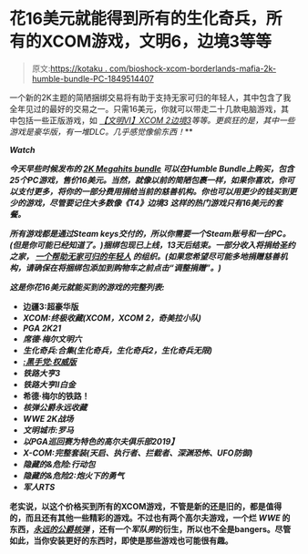 # 花16美元就能得到所有的生化奇兵，所有的XCOM游戏，文明6，边境3等等

> 原文:[https://kotaku . com/bioshock-xcom-borderlands-mafia-2k-humble-bundle-PC-1849514407](https://kotaku.com/bioshock-xcom-borderlands-mafia-2k-humble-bundle-pc-1849514407)

一个新的2K主题的简陋捆绑交易将有助于支持无家可归的年轻人，其中包含了我全年见过的最好的交易之一。只需16美元，你就可以带走二十几款电脑游戏，其中包括一些正版游戏，如 [*【文明VI】*](https://kotaku.com/civilization-vi-the-kotaku-review-1788213327)*[*XCOM 2*](https://kotaku.com/xcom-2-the-kotaku-review-1757343867)*[*边境3*](https://kotaku.com/borderlands-3-the-kotaku-review-1838290570)*等等。更疯狂的是，其中一些游戏是豪华版，有一堆DLC。几乎感觉像偷东西！***

***Watch***

***今天早些时候发布的 [2K Megahits bundle](https://www.humblebundle.com/games/2k-megahits?cjevent=2e348ad02fb411ed82df00090a1c0e13) 可以在Humble Bundle上购买，包含25个PC游戏，售价16美元。当然，就像以前的简陋包裹一样，如果你喜欢，你可以支付更多，将你的一部分费用捐给当前的慈善机构。你也可以用更少的钱买到更少的游戏，尽管要记住大多数像《T4》边境3 这样的热门游戏只有16美元的套餐。*** 

***所有游戏都是通过Steam keys交付的，所以你需要一个Steam账号和一台PC。(但是你可能已经知道了。)捆绑包现已上线，13天后结束。一部分收入将捐给圣约之家， [一个帮助无家可归的年轻人](https://www.covenanthouse.org/) 的组织。(如果您希望尽可能多地捐赠慈善机构，请确保在将捆绑包添加到购物车之前点击“调整捐赠”。)*** 

***这是你花16美元就能买到的游戏的完整列表:***

*   ****边疆3:超豪华版****
*   ***XCOM:终极收藏(XCOM，XCOM 2，奇美拉小队)***
*   ***PGA 2K21***
*   ***席德·梅尔文明六***
*   ***生化奇兵:合集(生化奇兵，生化奇兵2，生化奇兵无限)***
*   **[*:黑手党:权威版*](https://kotaku.com/mafia-definitive-edition-is-a-great-remake-of-a-clunky-1845182811)**
*   ***铁路大亨3***
*   ***铁路大亨II白金***
*   **希德·梅尔的铁路！**
*   ***核弹公爵永远收藏***
*   ***WWE 2K战场***
*   ***文明城市:罗马***
*   ***以PGA巡回赛为特色的高尔夫俱乐部2019】***
*   ***X-COM:完整套装(天启、执行者、拦截者、深渊恐怖、UFO防御)***
*   ***隐藏的&危险:行动包***
*   ***隐藏的&危险2:炮火下的勇气***
*   ***军人RTS***

**老实说，以这个价格买到所有的XCOM游戏，不管是新的还是旧的，都是值得的，而且还有其他一些精彩的游戏。不过也有两个高尔夫游戏，一个烂 *WWE* 的东西，[*永远的公爵核弹*](https://kotaku.com/duke-nukem-forever-the-kotaku-review-5813461) ，还有一个*军队男*的衍生，所以也不全是bangers。尽管如此，当你安装更好的东西时，即使是那些游戏也可能很有趣。**